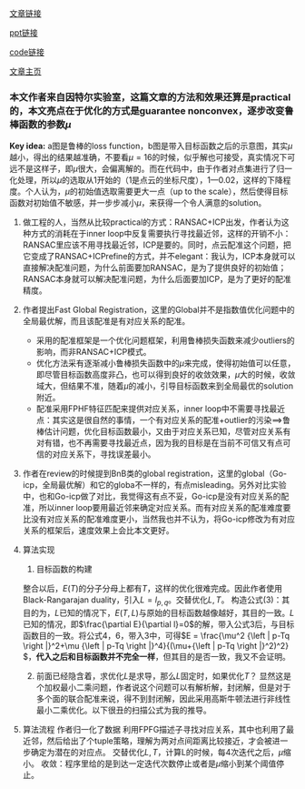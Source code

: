[文章链接](https://github.com/YiruWangYuri/Paper-Reading/blob/master/09-2016ECCV-FGR-Fast%20Global%20Registration/09.0.pdf)

[ppt链接](https://github.com/YiruWangYuri/Paper-Reading/blob/master/09-2016ECCV-FGR-Fast%20Global%20Registration/09.2%20Slices.pdf)

[code链接](https://github.com/intel-isl/FastGlobalRegistration)

[文章主页](http://vladlen.info/publications/fast-global-registration/)

### 本文作者来自因特尔实验室，这篇文章的方法和效果还算是practical的，本文亮点在于优化的方式是guarantee nonconvex，逐步改变鲁棒函数的参数$\mu$

**Key idea:** a图是鲁棒的loss function，b图是带入目标函数之后的示意图，其实$\mu$越小，得出的结果越准确，不要看$\mu=16$的时候，似乎解也可接受，真实情况下可远不是这样子，即$\mu$很大，会偏离解的。而在代码中，由于作者对点集进行了归一化处理，所以$\mu$的选取从1开始的（1是点云的坐标尺度），1—0.02，这样的下降程度。个人认为，$\mu$的初始值选取需要更大一点（up to the scale），然后使得目标函数对初始值不敏感，并一步步减小$\mu$，来获得一个令人满意的solution。


1. 做工程的人，当然从比较practical的方式：RANSAC+ICP出发，作者认为这种方式的消耗在于inner loop中反复需要执行寻找最近邻，这样的开销不小：RANSAC里应该不用寻找最近邻，ICP是要的。同时，点云配准这个问题，把它变成了RANSAC+ICPrefine的方式，并不elegant：我认为，ICP本身就可以直接解决配准问题，为什么前面要加RANSAC，是为了提供良好的初始值；RANSAC本身就可以解决配准问题，为什么后面要加ICP，是为了更好的配准精度。
2. 作者提出Fast Global Registration，这里的Global并不是指数值优化问题中的全局最优解，而且该配准是有对应关系的配准。
    + 采用的配准框架是一个优化问题框架，利用鲁棒损失函数来减少outliers的影响，而非RANSAC+ICP模式。
    + 优化方法采有逐渐减小鲁棒损失函数中的$\mu$来完成，使得初始值可以任意，即尽管目标函数高度非凸，也可以得到良好的收敛效果，$\mu$大的时候，收敛域大，但结果不准，随着$\mu$的减小，引导目标函数来到全局最优的solution附近。
    + 配准采用FPHF特征匹配来提供对应关系，inner loop中不需要寻找最近点：其实这是很自然的事情，一个有对应关系的配准+outlier的污染==>鲁棒估计问题，优化目标函数最小，又由于对应关系已知，尽管对应关系有对有错，也不再需要寻找最近点，因为我的目标是在当前不可信又有点可信的对应关系下，寻找误差最小。
3. 作者在review的时候提到BnB类的global registration，这里的global（Go-icp，全局最优解）和它的globa不一样的，有点misleading。另外对比实验中，也和Go-icp做了对比，我觉得这有点不妥，Go-icp是没有对应关系的配准，所以inner loop要用最近邻来确定对应关系。而有对应关系的配准难度要比没有对应关系的配准难度更小，当然我也并不认为，将Go-icp修改为有对应关系的框架后，速度效果上会比本文更好。
4. 算法实现
    1. 目标函数的构建

    整合以后，$E(T)$的分子分母上都有$T$，这样的优化很难完成。因此作者使用Black-Rangarajan duality，引入$L={l_{p,q}}$。交替优化$L,T$。
    构造公式(3)：其目的为，$L$已知的情况下，$E(T,L)$与原始的目标函数越像越好，其目的一致。$L$已知的情况，即$\frac{\partial E}{\partial l}=0$的解，带入公式3后，与目标函数目的一致。将公式4，6，带入3中，可得$E = \frac{\mu^2 {\left \| p-Tq \right \|}^2+\mu {\left \| p-Tq \right \|}^4}{(\mu+{\left \| p-Tq \right \|}^2)^2} $，**代入之后和目标函数并不完全一样**，但其目的是否一致，我又不会证明。

    2. 前面已经隐含着，求优化$L$是求导，那么$L$固定时，如果优化$T$？
    显然这是个加权最小二乘问题，作者说这个问题可以有解析解，封闭解，但是对于多个面的联合配准来说，得不到封闭解，因此采用高斯牛顿法进行非线性最小二乘优化。以下很丑的扫描公式为我的推导。
    



3. 算法流程
    作者归一化了数据
    利用FPFG描述子寻找对应关系，其中也利用了最近邻，然后给出了个tuple策略，理解为两对点间距离比较接近，才会被进一步确定为潜在的对应点。
    交替优化$L,T$，计算L的时候，每4次迭代之后，$\mu$缩小。
    收敛：程序里给的是到达一定迭代次数停止或者是$\mu$缩小到某个阈值停止。





